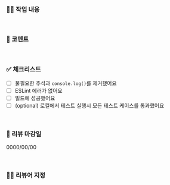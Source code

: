 ### 🧑‍💻 작업 내용

<!--- 변경사항에 대한 설명, (필요시) 이미지 첨부를 통해 리뷰어들이 작업한 내용을 이해할 수 있도록 작성합니다. -->

<br />

### 📝 코멘트

<!--- 변경사항과 관련하여 팀원들과 공유하고 싶은 내용을 작성합니다. (e.g. 의존성 패키지 추가 등) -->

<br />

### ✅ 체크리스트

<!--- PR 올리기 전 확인하기 -->

- [ ] 불필요한 주석과 `console.log()`를 제거했어요
- [ ] ESLint 에러가 없어요
- [ ] 빌드에 성공했어요
- [ ] (optional) 로컬에서 테스트 실행시 모든 테스트 케이스를 통과했어요

<br />

### 📅 리뷰 마감일

<!--- 리뷰를 완료하고 병합을 희망하는 날짜를 기재합니다. (0000/00/00 포맷 변경 X) -->

0000/00/00

<br />

### 👯‍♀️ 리뷰어 지정

<!--- 리뷰를 원하는 팀원을 태그해 주세요. -->
